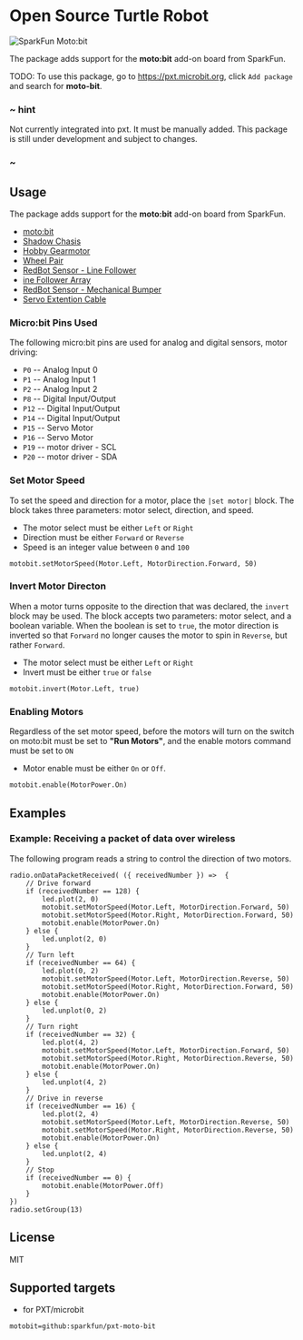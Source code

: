 # Open Source Turtle Robot

![SparkFun Moto:bit](https://raw.githubusercontent.com/sparkfun/pxt-moto-bit/master/icon.png)  

The package adds support for the **moto:bit** add-on board from SparkFun.

TODO: To use this package, go to https://pxt.microbit.org, click ``Add package`` and search for **moto-bit**.

### ~ hint

Not currently integrated into pxt.  It must be manually added.  This package is still under development and subject to changes.

### ~

## Usage

The package adds support for the **moto:bit** add-on board from SparkFun.

* [moto:bit](https://www.sparkfun.com/products/14213)
* [Shadow Chasis](https://www.sparkfun.com/products/13301)
* [Hobby Gearmotor](https://www.sparkfun.com/products/13302)
* [Wheel Pair](https://www.sparkfun.com/products/13259)
* [RedBot Sensor - Line Follower](https://www.sparkfun.com/products/11769)
* [ine Follower Array](https://www.sparkfun.com/products/13582)
* [RedBot Sensor - Mechanical Bumper](https://www.sparkfun.com/products/11999)
* [Servo Extention Cable](https://www.sparkfun.com/products/13164)

### Micro:bit Pins Used 

The following micro:bit pins are used for analog and digital sensors, motor driving:  

* ``P0`` -- Analog Input 0
* ``P1`` -- Analog Input 1
* ``P2`` -- Analog Input 2
* ``P8`` -- Digital Input/Output
* ``P12`` -- Digital Input/Output 
* ``P14`` -- Digital Input/Output
* ``P15`` -- Servo Motor
* ``P16`` -- Servo Motor
* ``P19`` -- motor driver - SCL
* ``P20`` -- motor driver - SDA 

### Set Motor Speed

To set the speed and direction for a motor, place the `|set motor|` block.
The block takes three parameters: motor select, direction, and speed.

* The motor select must be either `Left` or `Right`
* Direction must be either `Forward` or `Reverse`
* Speed is an integer value between `0` and `100`

```blocks
motobit.setMotorSpeed(Motor.Left, MotorDirection.Forward, 50)
```

### Invert Motor Directon

When a motor turns opposite to the direction that was declared, the `invert` 
block may be used. The block accepts two parameters: motor select, and a 
boolean variable. When the boolean is set to `true`, the motor direction is 
inverted so that `Forward` no longer causes the motor to spin in `Reverse`, 
but rather `Forward`.

* The motor select must be either `Left` or `Right`
* Invert must be either `true` or `false`

```blocks
motobit.invert(Motor.Left, true)
```

### Enabling Motors

Regardless of the set motor speed, before the motors will turn on the switch on moto:bit
must be set to **"Run Motors"**, and the enable motors command must be set to `ON`

* Motor enable must be either `On` or `Off`.

```blocks
motobit.enable(MotorPower.On)
```

## Examples

### Example: Receiving a packet of data over wireless

The following program reads a string to control the direction of two motors.

```blocks
radio.onDataPacketReceived( ({ receivedNumber }) =>  {
    // Drive forward
    if (receivedNumber == 128) {
        led.plot(2, 0)
        motobit.setMotorSpeed(Motor.Left, MotorDirection.Forward, 50)
        motobit.setMotorSpeed(Motor.Right, MotorDirection.Forward, 50)
        motobit.enable(MotorPower.On)
    } else {
        led.unplot(2, 0)
    }
    // Turn left
    if (receivedNumber == 64) {
        led.plot(0, 2)
        motobit.setMotorSpeed(Motor.Left, MotorDirection.Reverse, 50)
        motobit.setMotorSpeed(Motor.Right, MotorDirection.Forward, 50)
        motobit.enable(MotorPower.On)
    } else {
        led.unplot(0, 2)
    }
    // Turn right
    if (receivedNumber == 32) {
        led.plot(4, 2)
        motobit.setMotorSpeed(Motor.Left, MotorDirection.Forward, 50)
        motobit.setMotorSpeed(Motor.Right, MotorDirection.Reverse, 50)
        motobit.enable(MotorPower.On)
    } else {
        led.unplot(4, 2)
    }
    // Drive in reverse
    if (receivedNumber == 16) {
        led.plot(2, 4)
        motobit.setMotorSpeed(Motor.Left, MotorDirection.Reverse, 50)
        motobit.setMotorSpeed(Motor.Right, MotorDirection.Reverse, 50)
        motobit.enable(MotorPower.On)
    } else {
        led.unplot(2, 4)
    }
    // Stop
    if (receivedNumber == 0) {
        motobit.enable(MotorPower.Off)
    }
})
radio.setGroup(13)
```

## License

MIT

## Supported targets

* for PXT/microbit

```package
motobit=github:sparkfun/pxt-moto-bit
```
